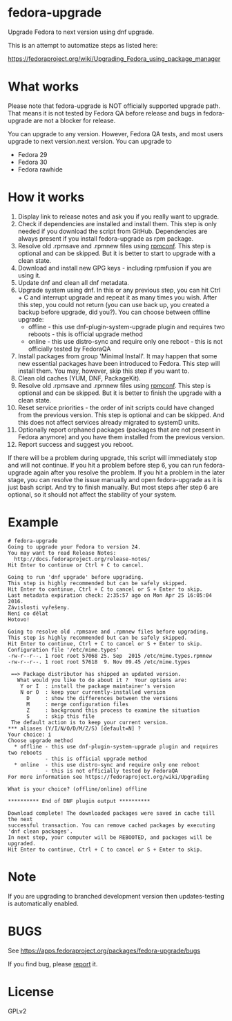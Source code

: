 fedora-upgrade
==============

Upgrade Fedora to next version using dnf upgrade.

This is an attempt to automatize steps as listed here:

https://fedoraproject.org/wiki/Upgrading_Fedora_using_package_manager


What works
==========

Please note that fedora-upgrade is NOT officially supported upgrade path.
That means it is not tested by Fedora QA before release and bugs in fedora-upgrade
are not a blocker for release.

You can upgrade to any version. However, Fedora QA tests, and most users upgrade to next version.next version. You can upgrade to

* Fedora 29
* Fedora 30
* Fedora rawhide


How it works
============

1. Display link to release notes and ask you if you really want to upgrade.
2. Check if dependencies are installed and install them. This step is only needed if you download the script from GitHub. Dependencies are always present if you install fedora-upgrade as rpm package.
3. Resolve old .rpmsave and .rpmnew files using [rpmconf](https://github.com/xsuchy/rpmconf/). This step is optional and can be skipped. But it is better to start to upgrade with a clean state.
4. Download and install new GPG keys - including rpmfusion if you are using it.
5. Update dnf and clean all dnf metadata.
6. Upgrade system using dnf. In this or any previous step, you can hit Ctrl + C and interrupt upgrade and repeat it as many times you wish. After this step, you could not return (you can use back up, you created a backup before upgrade, did you?). You can choose between offline upgrade:
   * offline - this use dnf-plugin-system-upgrade plugin and requires two reboots - this is official upgrade method
   * online  - this use distro-sync and require only one reboot - this is not officially tested by FedoraQA
7. Install packages from group 'Minimal Install'. It may happen that some new essential packages have been introduced to Fedora. This step will install them. You may, however, skip this step if you want to.
8. Clean old caches (YUM, DNF, PackageKit).
9. Resolve old .rpmsave and .rpmnew files using [rpmconf](https://github.com/xsuchy/rpmconf/). This step is optional and can be skipped. But it is better to finish the upgrade with a clean state.
10. Reset service priorities - the order of init scripts could have changed from the previous version. This step is optional and can be skipped. And this does not affect services already migrated to systemD units.
11. Optionally report orphaned packages (packages that are not present in Fedora anymore) and you have them installed from the previous version.
12. Report success and suggest you reboot.

If there will be a problem during upgrade, this script will immediately stop and will not continue.
If you hit a problem before step 6, you can run fedora-upgrade again after you resolve the problem.
If you hit a problem in the later stage, you can resolve the issue manually and open fedora-upgrade as it is just bash script. And try to finish manually. But most steps after step 6 are optional, so it should not affect the stability of your system.

Example
=======

    # fedora-upgrade 
    Going to upgrade your Fedora to version 24.
    You may want to read Release Notes:
      http://docs.fedoraproject.org/release-notes/
    Hit Enter to continue or Ctrl + C to cancel.
    
    Going to run 'dnf upgrade' before upgrading.
    This step is highly recommended but can be safely skipped.
    Hit Enter to continue, Ctrl + C to cancel or S + Enter to skip. 
    Last metadata expiration check: 2:35:57 ago on Mon Apr 25 16:05:04 2016.
    Závislosti vyřešeny.
    Není co dělat
    Hotovo!
    
    Going to resolve old .rpmsave and .rpmnew files before upgrading.
    This step is highly recommended but can be safely skipped.
    Hit Enter to continue, Ctrl + C to cancel or S + Enter to skip. 
    Configuration file '/etc/mime.types'
    -rw-r--r--. 1 root root 57068 25. Sep  2015 /etc/mime.types.rpmnew
    -rw-r--r--. 1 root root 57618  9. Nov 09.45 /etc/mime.types
    
     ==> Package distributor has shipped an updated version.
       What would you like to do about it ?  Your options are:
        Y or I  : install the package maintainer's version
        N or O  : keep your currently-installed version
          D     : show the differences between the versions
          M     : merge configuration files
          Z     : background this process to examine the situation
          S     : skip this file
     The default action is to keep your current version.
    *** aliases (Y/I/N/O/D/M/Z/S) [default=N] ? 
    Your choice: i
    Choose upgrade method
      * offline - this use dnf-plugin-system-upgrade plugin and requires two reboots
                - this is official upgrade method
      * online  - this use distro-sync and require only one reboot
                - this is not officially tested by FedoraQA
    For more information see https://fedoraproject.org/wiki/Upgrading
    
    What is your choice? (offline/online) offline
    
    ********** End of DNF plugin output **********
    
    Download complete! The downloaded packages were saved in cache till the next
    successful transaction. You can remove cached packages by executing
    'dnf clean packages'.
    In next step, your computer will be REBOOTED, and packages will be upgraded.
    Hit Enter to continue, Ctrl + C to cancel or S + Enter to skip.
    

Note
====

If you are upgrading to branched development version then updates-testing is automatically enabled.

BUGS
====

See https://apps.fedoraproject.org/packages/fedora-upgrade/bugs

If you find bug, please [report](https://bugzilla.redhat.com/enter_bug.cgi?product=Fedora&version=rawhide&component=fedora-upgrade) it.


License
=======

GPLv2
